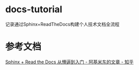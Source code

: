 # docs-tutorial
记录通过Sphinx+ReadTheDocs构建个人技术文档全流程

# 参考文档
[Sphinx + Read the Docs 从懵逼到入门 - 阿基米东的文章 - 知乎](https://zhuanlan.zhihu.com/p/264647009)
